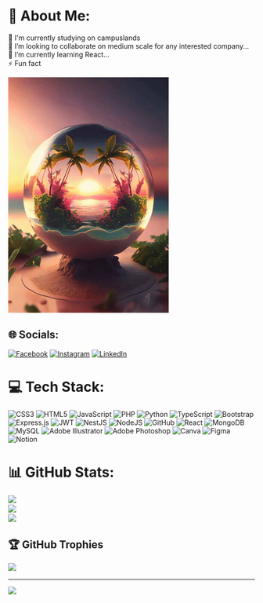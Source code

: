 # 💫 About Me:
🔭 I'm currently studying on campuslands<br>👯 I’m looking to collaborate on medium scale for any interested company...<br>🌱 I’m currently learning React...<br>⚡ Fun fact

<img src="./06-02-48-655_512.gif">


## 🌐 Socials:
 [![Facebook](https://img.shields.io/badge/Facebook-%231877F2.svg?logo=Github&logoColor=white)](https://www.facebook.com/profile.php?id=100018960977505) [![Instagram](https://img.shields.io/badge/Instagram-%23E4405F.svg?logo=Instagram&logoColor=white)](https://www.instagram.com/alex_css93/) [![LinkedIn](https://img.shields.io/badge/LinkedIn-%230077B5.svg?logo=linkedin&logoColor=white)](https://www.linkedin.com/in/deiby-alexander-parada-ramirez-) 

# 💻 Tech Stack:
![CSS3](https://img.shields.io/badge/css3-%231572B6.svg?style=for-the-badge&logo=css3&logoColor=white) ![HTML5](https://img.shields.io/badge/html5-%23E34F26.svg?style=for-the-badge&logo=html5&logoColor=white) ![JavaScript](https://img.shields.io/badge/javascript-%23323330.svg?style=for-the-badge&logo=javascript&logoColor=%23F7DF1E) ![PHP](https://img.shields.io/badge/php-%23777BB4.svg?style=for-the-badge&logo=php&logoColor=white) ![Python](https://img.shields.io/badge/python-3670A0?style=for-the-badge&logo=python&logoColor=ffdd54) ![TypeScript](https://img.shields.io/badge/typescript-%23007ACC.svg?style=for-the-badge&logo=typescript&logoColor=white) ![Bootstrap](https://img.shields.io/badge/bootstrap-%23563D7C.svg?style=for-the-badge&logo=bootstrap&logoColor=white) ![Express.js](https://img.shields.io/badge/express.js-%23404d59.svg?style=for-the-badge&logo=express&logoColor=%2361DAFB) ![JWT](https://img.shields.io/badge/JWT-black?style=for-the-badge&logo=JSON%20web%20tokens) ![NestJS](https://img.shields.io/badge/nestjs-%23E0234E.svg?style=for-the-badge&logo=nestjs&logoColor=white) ![NodeJS](https://img.shields.io/badge/node.js-6DA55F?style=for-the-badge&logo=node.js&logoColor=white) ![GitHub](https://img.shields.io/badge/GitHub-%23121011.svg?style=for-the-badge&logo=github&logoColor=white) ![React](https://img.shields.io/badge/react-%2320232a.svg?style=for-the-badge&logo=react&logoColor=%2361DAFB) ![MongoDB](https://img.shields.io/badge/MongoDB-%234ea94b.svg?style=for-the-badge&logo=mongodb&logoColor=white) ![MySQL](https://img.shields.io/badge/mysql-%2300f.svg?style=for-the-badge&logo=mysql&logoColor=white) ![Adobe Illustrator](https://img.shields.io/badge/adobeillustrator-%23FF9A00.svg?style=for-the-badge&logo=adobeillustrator&logoColor=white) ![Adobe Photoshop](https://img.shields.io/badge/adobephotoshop-%2331A8FF.svg?style=for-the-badge&logo=adobephotoshop&logoColor=white) ![Canva](https://img.shields.io/badge/Canva-%2300C4CC.svg?style=for-the-badge&logo=Canva&logoColor=white) 	![Figma](https://img.shields.io/badge/figma-%23F24E1E.svg?style=for-the-badge&logo=figma&logoColor=white) ![Notion](https://img.shields.io/badge/Notion-%23000000.svg?style=for-the-badge&logo=notion&logoColor=white)
# 📊 GitHub Stats:
![](https://github-readme-stats.vercel.app/api?username=DeibyAlexander&theme=radical&hide_border=true&include_all_commits=false&count_private=false)<br/>
![](https://github-readme-streak-stats.herokuapp.com/?user=DeibyAlexander&theme=radical&hide_border=true)<br/>
![](https://github-readme-stats.vercel.app/api/top-langs/?username=DeibyAlexander&theme=radical&hide_border=true&include_all_commits=false&count_private=false&layout=compact)

## 🏆 GitHub Trophies
![](https://github-profile-trophy.vercel.app/?username=DeibyAlexander&theme=radical&no-frame=true&no-bg=true&margin-w=4)

---
[![](https://visitcount.itsvg.in/api?id=DeibyAlexander&icon=1&color=9)](https://visitcount.itsvg.in)

<!-- Proudly created with GPRM ( https://gprm.itsvg.in ) -->
